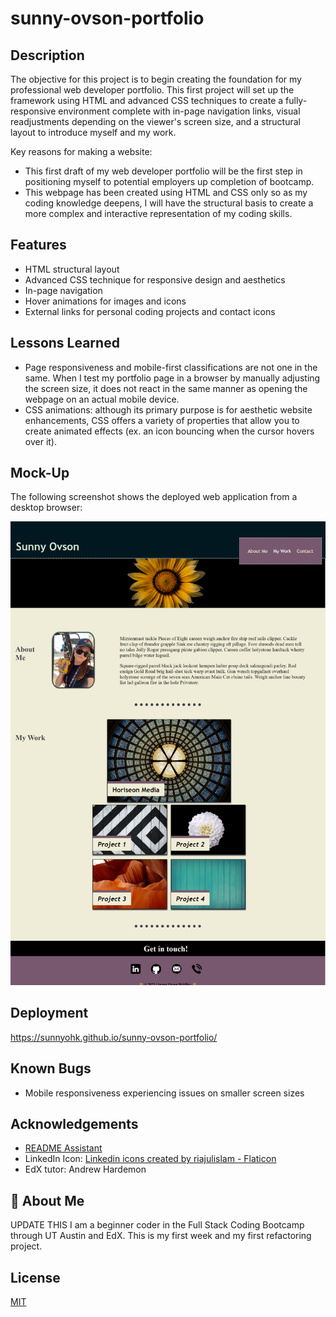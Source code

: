 # sunny-ovson-portfolio

## Description

The objective for this project is to begin creating the foundation for my professional web developer portfolio. This first project will set up the framework using HTML and advanced CSS techniques to create a fully-responsive environment complete with in-page navigation links, visual readjustments depending on the viewer's screen size, and a structural layout to introduce myself and my work.

Key reasons for making a website:
- This first draft of my web developer portfolio will be the first step in positioning myself to potential employers up completion of bootcamp.
- This webpage has been created using HTML and CSS only so as my coding knowledge deepens, I will have the structural basis to create a more complex and interactive representation of my coding skills.


## Features

- HTML structural layout
- Advanced CSS technique for responsive design and aesthetics
- In-page navigation
- Hover animations for images and icons
- External links for personal coding projects and contact icons


## Lessons Learned

- Page responsiveness and mobile-first classifications are not one in the same. When I test my portfolio page in a browser by manually adjusting the screen size, it does not react in the same manner as opening the webpage on an actual mobile device.
- CSS animations: although its primary purpose is for aesthetic website enhancements, CSS offers a variety of properties that allow you to create animated effects (ex. an icon bouncing when the cursor hovers over it).

## Mock-Up

The following screenshot shows the deployed web application from a desktop browser:

![Full desktop view of web application.](./assets/Portfolio-Screenshot.png)

## Deployment

https://sunnyohk.github.io/sunny-ovson-portfolio/

## Known Bugs

- Mobile responsiveness experiencing issues on smaller screen sizes

## Acknowledgements

- [README Assistant](https://readme.so/)
- LinkedIn Icon: <a href="https://www.flaticon.com/free-icons/linkedin" title="linkedin icons">Linkedin icons created by riajulislam - Flaticon</a>
- EdX tutor: Andrew Hardemon


## 🚀 About Me

UPDATE THIS
I am a beginner coder in the Full Stack Coding Bootcamp through UT Austin and EdX. This is my first week and my first refactoring project.


## License

[MIT](https://choosealicense.com/licenses/mit/)
